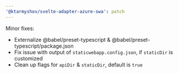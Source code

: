 ```yaml
---
'@ktarmyshov/svelte-adapter-azure-swa': patch
---
```


Minor fixes:

- Externalize @babel/preset-typescript & @babel/preset-typescript/package.json
- Fix issue with output of `staticwebapp.config.json`, if `staticDir` is customized
- Clean up flags for `apiDir` & `staticDir`, default is `true`
